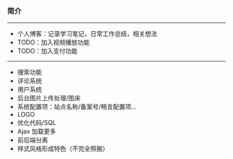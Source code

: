 
### 简介
----
- 个人博客：记录学习笔记，日常工作总结，相关想法
- TODO：加入视频播放功能
- TODO：加入支付功能

----
- 搜索功能
- 评论系统
- 用户系统
- 后台图片上传处理/图床
- 系统配置项：站点名称/备案号/畅言配置项...
- LOGO
- 优化代码/SQL
- Ajax 加载更多
- 前后端分离
- 样式风格形成特色（不完全照搬）
